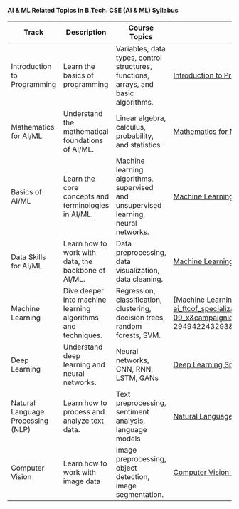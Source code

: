 <b>AI & ML Related Topics in B.Tech. CSE (AI & ML) Syllabus </b>


| Track      | Description | Course Topics | Course Links   | Use Cases | 
| ----------- | ----------- | -------- |------|-----|
| Introduction to Programming   | Learn the basics of programming      |   Variables, data types, control structures, functions, arrays, and basic algorithms.|    [Introduction to Programming](https://www.youtube.com/watch?v=t2_Q2BRzeEE&list=PLGjplNEQ1it8-0CmoljS5yeV-GlKSUEt0)      | [Practice](https://github.com/vasuyepuru/Academic-Curriculums/blob/main/AIML/Use%20Cases/INTRODUCTION%20TO%20PROGRAMMING.MD)
| Mathematics for AI/ML   | Understand the mathematical foundations of AI/ML.      |   Linear algebra, calculus, probability, and statistics.|    [Mathematics for Machine Learning - Coursera](https://www.coursera.org/specializations/mathematics-for-machine-learning-and-data-science)      | [Practice](https://github.com/vasuyepuru/Academic-Curriculums/blob/main/AIML/Use%20Cases/Mathematics%20for%20AIML.MD)
| Basics of AI/ML   | Learn the core concepts and terminologies in AI/ML.      |   Machine learning algorithms, supervised and unsupervised learning, neural networks.|    [Machine Learning Crash Course - Google](https://developers.google.com/machine-learning/crash-course)      | [Practice](https://github.com/vasuyepuru/Academic-Curriculums/blob/main/AIML/Use%20Cases/Basics%20of%20AIML.MD)
| Data Skills for AI/ML   | Learn how to work with data, the backbone of AI/ML.      |   Data preprocessing, data visualization, data cleaning.|    [Machine Learning Crash Course - Google](https://developers.google.com/machine-learning/crash-course)      | [Practice](https://github.com/vasuyepuru/Academic-Curriculums/blob/main/AIML/Use%20Cases/Data%20Skills%20for%20AIML.MD)
| Machine Learning   | Dive deeper into machine learning algorithms and techniques.      |   Regression, classification, clustering, decision trees, random forests, SVM.|    [Machine Learning  - Coursera](https://www.coursera.org/specializations/machine-learning-introduction?utm_medium=sem&utm_source=gg&utm_campaign=b2c_india_machine-learning-introduction_deeplearning-ai_ftcof_specializations_cx_dr_bau_gg_sem_pr_in_all_m_hyb_23-09_x&campaignid=20594446971&adgroupid=155746416204&device=c&keyword=machine%20learning%20coursera&matchtype=p&network=g&devicemodel=&creativeid=698085043084&assetgroupid=&targetid=kwd- 294942243293&extensionid=&placement=&gad_source=1&gclid=EAIaIQobChMIkem6seOVjAMVHegWBR3xBzAQEAAYASAAEgLWIfD_BwE)      | | [Practice](https://github.com/vasuyepuru/Academic-Curriculums/blob/main/AIML/Use%20Cases/Data%20Skills%20for%20AIML.MD)
| Deep Learning   | Understand deep learning and neural networks.      |   Neural networks, CNN, RNN, LSTM, GANs|    [Deep Learning Specialization - Coursera](https://www.coursera.org/specializations/deep-learning)      |
| Natural Language Processing (NLP)   | Learn how to process and analyze text data.      |   Text preprocessing, sentiment analysis, language models|    [Natural Language Processing with Python](https://realpython.com/nltk-nlp-python/)      |
| Computer Vision  | Learn how to work with image data     |  Image preprocessing, object detection, image segmentation.|    [Computer Vision - Coursera](https://www.coursera.org/learn/introduction-computer-vision-watson-opencv)      |
